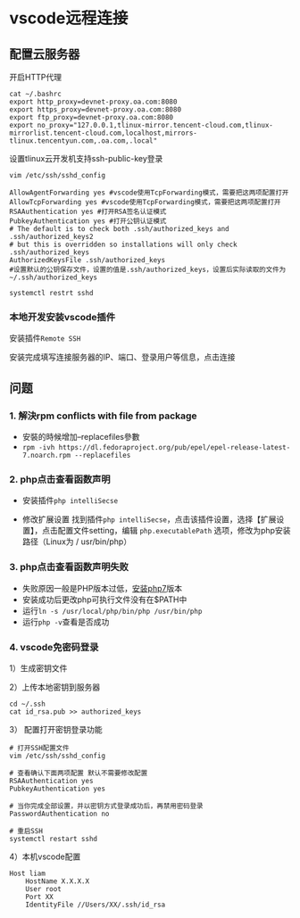 
# vscode远程连接

## 配置云服务器

开启HTTP代理

```linux
cat ~/.bashrc
export http_proxy=devnet-proxy.oa.com:8080
export https_proxy=devnet-proxy.oa.com:8080
export ftp_proxy=devnet-proxy.oa.com:8080
export no_proxy="127.0.0.1,tlinux-mirror.tencent-cloud.com,tlinux-mirrorlist.tencent-cloud.com,localhost,mirrors-tlinux.tencentyun.com,.oa.com,.local"
```

设置tlinux云开发机支持ssh-public-key登录

```linux
vim /etc/ssh/sshd_config

AllowAgentForwarding yes #vscode使用TcpForwarding模式，需要把这两项配置打开
AllowTcpForwarding yes #vscode使用TcpForwarding模式，需要把这两项配置打开
RSAAuthentication yes #打开RSA签名认证模式
PubkeyAuthentication yes #打开公钥认证模式
# The default is to check both .ssh/authorized_keys and .ssh/authorized_keys2
# but this is overridden so installations will only check .ssh/authorized_keys
AuthorizedKeysFile .ssh/authorized_keys 
#设置默认的公钥保存文件，设置的值是.ssh/authorized_keys，设置后实际读取的文件为~/.ssh/authorized_keys

systemctl restrt sshd
```

### 本地开发安装vscode插件

安装插件`Remote SSH`

安装完成填写连接服务器的IP、端口、登录用户等信息，点击连接

## 问题

### 1. 解決rpm conflicts with file from package

+ 安裝的時候增加–replacefiles參數
+ `rpm -ivh https://dl.fedoraproject.org/pub/epel/epel-release-latest-7.noarch.rpm --replacefiles`

### 2. php点击查看函数声明

+ 安装插件`php intelliSecse`

+ 修改扩展设置
  找到插件`php intelliSecse`，点击该插件设置，选择【扩展设置】，点击配置文件setting，编辑 `php.executablePath` 选项，修改为php安装路径（Linux为 / usr/bin/php）

### 3. php点击查看函数声明失败

+ 失败原因一般是PHP版本过低，[安装php7](https://www.jianshu.com/p/1e23aba0a164)版本
+ 安装成功后更改php可执行文件没有在$PATH中
+ 运行`ln -s /usr/local/php/bin/php /usr/bin/php`
+ 运行`php -v`查看是否成功

### 4. vscode免密码登录

1）生成密钥文件

2）上传本地密钥到服务器

```shell
cd ~/.ssh
cat id_rsa.pub >> authorized_keys
```

3） 配置打开密钥登录功能

```shell
# 打开SSH配置文件
vim /etc/ssh/sshd_config

# 查看确认下面两项配置 默认不需要修改配置
RSAAuthentication yes
PubkeyAuthentication yes

# 当你完成全部设置，并以密钥方式登录成功后，再禁用密码登录
PasswordAuthentication no

# 重启SSH
systemctl restart sshd
```

4）本机vscode配置

```config
Host liam
    HostName X.X.X.X
    User root
    Port XX
    IdentityFile //Users/XX/.ssh/id_rsa
```